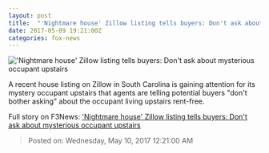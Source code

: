 ```yaml
---
layout: post
title:  "'Nightmare house' Zillow listing tells buyers: Don't ask about mysterious occupant upstairs"
date: 2017-05-09 19:21:00Z
categories: fox-news
---
```


!['Nightmare house' Zillow listing tells buyers: Don't ask about mysterious occupant upstairs](http://a57.foxnews.com/images.foxnews.com/content/fox-news/us/2017/05/09/nightmare-house-zillow-listing-tells-buyers-dont-ask-about-mysterious-occupant-upstairs/_jcr_content/par/featured_image/media-0.img.jpg/0/0/1494361182074.jpg?ve=1)

A recent house listing on Zillow in South Carolina is gaining attention for its mystery occupant upstairs that agents are telling potential buyers "don't bother asking" about the occupant living upstairs rent-free.


Full story on F3News: ['Nightmare house' Zillow listing tells buyers: Don't ask about mysterious occupant upstairs](http://www.f3nws.com/n/xWjJKF)

> Posted on: Wednesday, May 10, 2017 12:21:00 AM
